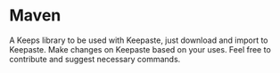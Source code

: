 # Maven
A Keeps library to be used with Keepaste, just download and import to Keepaste.
Make changes on Keepaste based on your uses.
Feel free to contribute and suggest necessary commands.